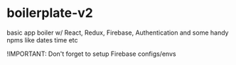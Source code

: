 # boilerplate-v2
basic app boiler w/ React, Redux, Firebase, Authentication and some handy npms like dates time etc

!IMPORTANT: Don't forget to setup Firebase configs/envs
